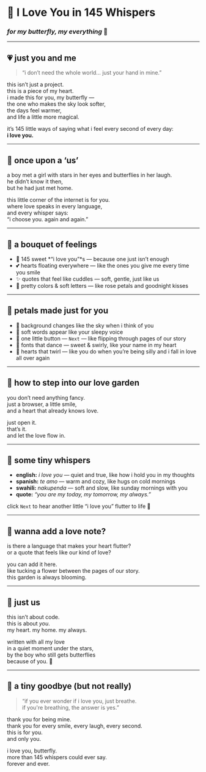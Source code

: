 # 🌸 I Love You in 145 Whispers  
### *for my butterfly, my everything* 🦋

---

## 💗 just you and me  
> “i don’t need the whole world… just your hand in mine.”  

this isn’t just a project.  
this is a piece of my heart.  
i made this for you, my butterfly —  
the one who makes the sky look softer,  
the days feel warmer,  
and life a little more magical.

it’s 145 little ways of saying what i feel every second of every day:  
**i love you.**  

---

## 🌼 once upon a ‘us’  
a boy met a girl with stars in her eyes and butterflies in her laugh.  
he didn’t know it then,  
but he had just met home.

this little corner of the internet is for you.  
where love speaks in every language,  
and every whisper says:  
“i choose you. again and again.”

---

## 🌷 a bouquet of feelings  
- 💌 145 sweet *“i love you”*s — because one just isn’t enough  
- 💕 hearts floating everywhere — like the ones you give me every time you smile  
- ✨ quotes that feel like cuddles — soft, gentle, just like us  
- 🎨 pretty colors & soft letters — like rose petals and goodnight kisses

---

## 🌸 petals made just for you  
- 🌄 background changes like the sky when i think of you  
- 🐚 soft words appear like your sleepy voice  
- 💫 one little button — `Next` — like flipping through pages of our story  
- 🎀 fonts that dance — sweet & swirly, like your name in my heart  
- 💞 hearts that twirl — like you do when you’re being silly and i fall in love all over again

---

## 🧁 how to step into our love garden  
you don’t need anything fancy.  
just a browser, a little smile,  
and a heart that already knows love.

just open it.  
that’s it.  
and let the love flow in.

---

## 🌻 some tiny whispers  
- **english:** *i love you* — quiet and true, like how i hold you in my thoughts  
- **spanish:** *te amo* — warm and cozy, like hugs on cold mornings  
- **swahili:** *nakupenda* — soft and slow, like sunday mornings with you  
- **quote:** *“you are my today, my tomorrow, my always.”*

click `Next` to hear another little “i love you” flutter to life 💫

---

## 🧶 wanna add a love note?  
is there a language that makes your heart flutter?  
or a quote that feels like our kind of love?

you can add it here.  
like tucking a flower between the pages of our story.  
this garden is always blooming.

---

## 🌙 just us  
this isn’t about code.  
this is about *you*.  
my heart. my home. my always.

written with all my love  
in a quiet moment under the stars,  
by the boy who still gets butterflies  
because of you. 💖

---

## 💬 a tiny goodbye (but not really)  
> “if you ever wonder if i love you, just breathe.  
> if you're breathing, the answer is yes.”

thank you for being mine.  
thank you for every smile, every laugh, every second.  
this is for you.  
and only you.

i love you, butterfly.  
more than 145 whispers could ever say.  
forever and ever.
